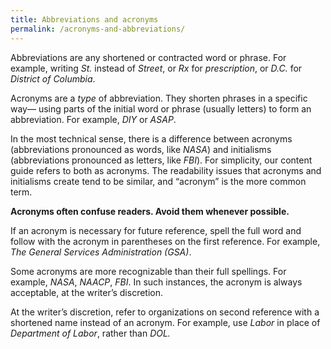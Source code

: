 ```yaml
---
title: Abbreviations and acronyms
permalink: /acronyms-and-abbreviations/
---
```


Abbreviations are any shortened or contracted word or phrase. For example, writing *St.* instead of *Street*, or *Rx* for *prescription*, or *D.C.* for *District of Columbia*.

Acronyms are a *type* of abbreviation. They shorten phrases in a specific way— using parts of the initial word or phrase (usually letters) to form an abbreviation. For example, *DIY* or *ASAP*.

In the most technical sense, there is a difference between acronyms (abbreviations pronounced as words, like *NASA*) and initialisms (abbreviations pronounced as letters, like *FBI*). For simplicity, our content guide refers to both as acronyms. The readability issues that acronyms and initialisms create tend to be similar, and “acronym” is the more common term.

**Acronyms often confuse readers. Avoid them whenever possible.**

If an acronym is necessary for future reference, spell the full word and follow with the acronym in parentheses on the first reference. For example, *The General Services Administration (GSA)*.

Some acronyms are more recognizable than their full spellings. For example, *NASA*, *NAACP*, *FBI*. In such instances, the acronym is always acceptable, at the writer’s discretion.

At the writer’s discretion, refer to organizations on second reference with a shortened name instead of an acronym. For example, use *Labor* in place of *Department of Labor*, rather than *DOL.*
